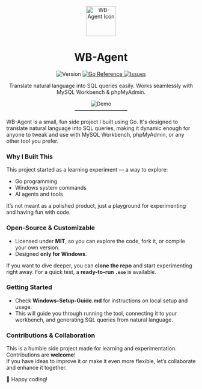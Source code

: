 <p align="center">
  <img src="https://raw.githubusercontent.com/cttricks/wb-agent/refs/heads/master/assets/agent.ico" width="80" alt="WB-Agent Icon"/>
</p>

<h1 align="center">WB-Agent</h1>

<p align="center">
  <img src="https://img.shields.io/badge/version-v1.0.2-blue" alt="Version">
  <a href="https://pkg.go.dev/github.com/cttricks/wb-agent">
    <img src="https://pkg.go.dev/badge/github.com/cttricks/wb-agent.svg" alt="Go Reference">
  </a>
  <a href="https://github.com/cttricks/wb-agent/issues">
    <img src="https://img.shields.io/github/issues/cttricks/wb-agent" alt="Issues">
  </a>
</p>

<p align="center">
  Translate natural language into SQL queries easily. Works seamlessly with MySQL Workbench & phpMyAdmin.
</p>

<p align="center">
  <img src="https://raw.githubusercontent.com/cttricks/wb-agent/refs/heads/master/assets/demo.gif" alt="Demo">
  <br>
  ——————————
</p>

WB-Agent is a small, fun side project I built using Go. It's designed to translate natural language into SQL queries, making it dynamic enough for anyone to tweak and use with MySQL Workbench, phpMyAdmin, or any other tool you prefer.

### Why I Built This

This project started as a learning experiment — a way to explore:

- Go programming  
- Windows system commands  
- AI agents and tools  

It’s not meant as a polished product, just a playground for experimenting and having fun with code.

### Open-Source & Customizable

- Licensed under **MIT**, so you can explore the code, fork it, or compile your own version.  
- Designed **only for Windows**.  

If you want to dive deeper, you can **clone the repo** and start experimenting right away. For a quick test, a **ready-to-run `.exe`** is available.

### Getting Started

- Check **Windows-Setup-Guide.md** for instructions on local setup and usage.  
- This will guide you through running the tool, connecting it to your workbench, and generating SQL queries from natural language.

### Contributions & Collaboration

This is a humble side project made for learning and experimentation. Contributions are **welcome**!  
If you have ideas to improve it or make it even more flexible, let’s collaborate and enhance it together.

🫰 Happy coding!
